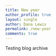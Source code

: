 ```yaml
---
title: New year
author_profile: true
layout: single
author: Dana Lewis
permalink: /new-year
comments: true
---
```


Testing blog archive
